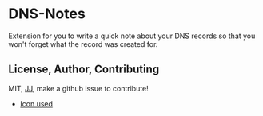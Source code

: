 # DNS-Notes
Extension for you to write a quick note about your DNS records so that you won't forget what the record was created for.


## License, Author, Contributing
MIT, [JJ](https://github.com/Jaimeloeuf), make a github issue to contribute!

- [Icon used](https://www.veryicon.com/icons/internet--web/internet-simple-icon/dns-modification.html)